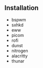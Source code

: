 ## Installation
  * bspwm
  * sxhkd
  * eww
  * picom
  * rofi
  * dunst
  * nitrogen
  * alacritty
  * thunar
